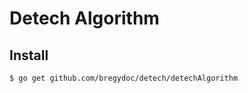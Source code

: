 # Detech Algorithm

## Install

```console
$ go get github.com/bregydoc/detech/detechAlgorithm
```

